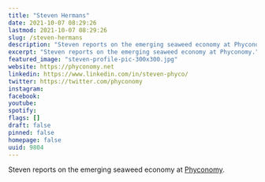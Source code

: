 ```yaml
---
title: "Steven Hermans"
date: 2021-10-07 08:29:26
lastmod: 2021-10-07 08:29:26
slug: /steven-hermans
description: "Steven reports on the emerging seaweed economy at Phyconomy."
excerpt: "Steven reports on the emerging seaweed economy at Phyconomy."
featured_image: "steven-profile-pic-300x300.jpg"
website: https://phyconomy.net
linkedin: https://www.linkedin.com/in/steven-phyco/
twitter: https://twitter.com/phyconomy
instagram: 
facebook: 
youtube: 
spotify: 
flags: []
draft: false
pinned: false
homepage: false
uuid: 9804
---
```

Steven reports on the emerging seaweed economy at
[Phyconomy](https://phyconomy.net).
